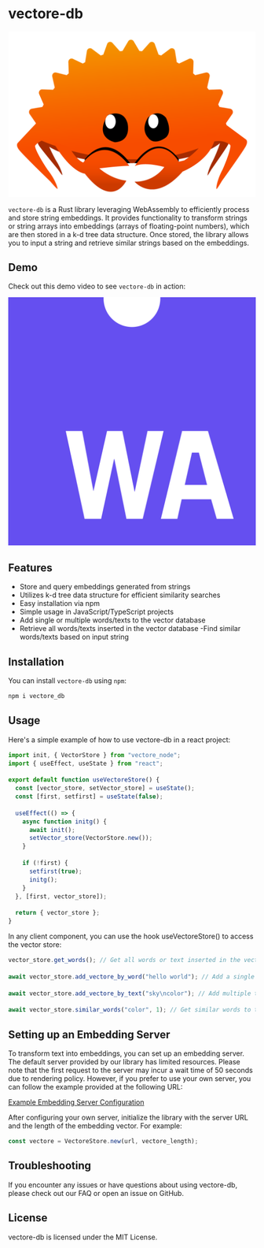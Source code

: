 # vectore-db

![Rust](rust-mascot.png)

`vectore-db` is a Rust library leveraging WebAssembly to efficiently process and store string embeddings. It provides functionality to transform strings or string arrays into embeddings (arrays of floating-point numbers), which are then stored in a k-d tree data structure. Once stored, the library allows you to input a string and retrieve similar strings based on the embeddings.

## Demo

Check out this demo video to see `vectore-db` in action:

[![Demo Video](WebAssembly_Logo.svg.png)](demo.mp4)

## Features

- Store and query embeddings generated from strings
- Utilizes k-d tree data structure for efficient similarity searches
- Easy installation via npm
- Simple usage in JavaScript/TypeScript projects
- Add single or multiple words/texts to the vector database
- Retrieve all words/texts inserted in the vector database
-Find similar words/texts based on input string

## Installation

You can install `vectore-db` using `npm`:

```bash
npm i vectore_db
```

## Usage

Here's a simple example of how to use vectore-db in a react project:

``` javascript
import init, { VectorStore } from "vectore_node";
import { useEffect, useState } from "react";

export default function useVectoreStore() {
  const [vector_store, setVector_store] = useState();
  const [first, setfirst] = useState(false);
  
  useEffect(() => {
    async function initg() {
      await init();
      setVector_store(VectorStore.new());
    }
    
    if (!first) {
      setfirst(true);
      initg();
    }
  }, [first, vector_store]);
  
  return { vector_store };
}
```

In any client component, you can use the hook useVectoreStore() to access the vector store:

``` javascript
vector_store.get_words(); // Get all words or text inserted in the vectore database

await vector_store.add_vectore_by_word("hello world"); // Add a single word or text to the vectore database

await vector_store.add_vectore_by_text("sky\ncolor"); // Add multiple texts separated by \n to the vectore database

await vector_store.similar_words("color", 1); // Get similar words to the input string and specify the number of related strings desired
```

## Setting up an Embedding Server

To transform text into embeddings, you can set up an embedding server. The default server provided by our library has limited resources. Please note that the first request to the server may incur a wait time of 50 seconds due to rendering policy. However, if you prefer to use your own server, you can follow the example provided at the following URL:

[Example Embedding Server Configuration](url)

After configuring your own server, initialize the library with the server URL and the length of the embedding vector. For example:

```javascript
const vectore = VectoreStore.new(url, vectore_length);
```

## Troubleshooting

If you encounter any issues or have questions about using vectore-db, please check out our FAQ or open an issue on GitHub.

## License

vectore-db is licensed under the MIT License.
